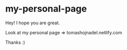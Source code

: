 # my-personal-page

Hey! I hope you are great.

Look at my personal page => tomashojnadel.netlify.com

Thanks :)
